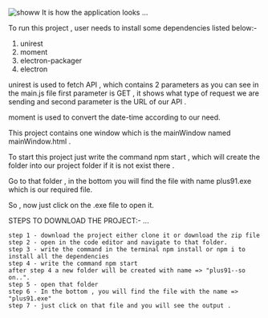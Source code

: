 ![showw](https://user-images.githubusercontent.com/61814218/111778658-02bba780-88db-11eb-8404-c878071cf2d9.PNG)
It is how the application looks ...


To run this project , user needs to install some dependencies listed below:-

1. unirest
2. moment
3. electron-packager
4. electron


unirest is used to fetch API , which contains 2 parameters as you can see in the main.js file 
first parameter is GET , it shows what type of request we are sending and second parameter is the URL of our API .

moment is used to convert the date-time according to our need.

This project contains one window which is the mainWindow named mainWindow.html .

To start this project just write the command npm start , which will create the folder into our project folder if it is not exist there .
 
Go to that folder , in the bottom you will find the file with name plus91.exe which is our required file.

So , now just click on the .exe file to open it.


STEPS TO DOWNLOAD THE PROJECT:- ...

	step 1 - download the project either clone it or download the zip file
	step 2 - open in the code editor and navigate to that folder.
	step 3 - write the command in the terminal npm install or npm i to install all the dependencies
	step 4 - write the command npm start
	after step 4 a new folder will be created with name => "plus91--so on..".
	step 5 - open that folder
	step 6 - In the bottom , you will find the file with the name => "plus91.exe"
	step 7 - just click on that file and you will see the output .
 
 
 

